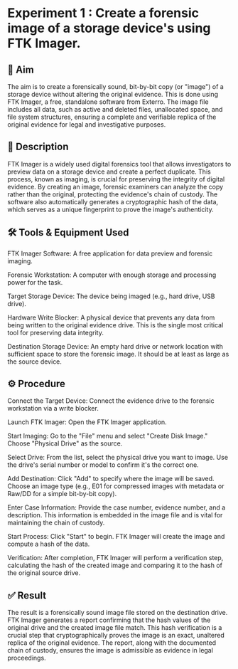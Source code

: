 # Experiment 1 : Create a forensic image of a storage device's using FTK Imager.

## 🎯 Aim
The aim is to create a forensically sound, bit-by-bit copy (or "image") of a storage device without altering the original evidence. This is done using FTK Imager, a free, standalone software from Exterro. The image file includes all data, such as active and deleted files, unallocated space, and file system structures, ensuring a complete and verifiable replica of the original evidence for legal and investigative purposes.

## 📝 Description
FTK Imager is a widely used digital forensics tool that allows investigators to preview data on a storage device and create a perfect duplicate. This process, known as imaging, is crucial for preserving the integrity of digital evidence. By creating an image, forensic examiners can analyze the copy rather than the original, protecting the evidence's chain of custody. The software also automatically generates a cryptographic hash of the data, which serves as a unique fingerprint to prove the image's authenticity.

## 🛠️ Tools & Equipment Used
FTK Imager Software: A free application for data preview and forensic imaging.

Forensic Workstation: A computer with enough storage and processing power for the task.

Target Storage Device: The device being imaged (e.g., hard drive, USB drive).

Hardware Write Blocker: A physical device that prevents any data from being written to the original evidence drive. This is the single most critical tool for preserving data integrity.

Destination Storage Device: An empty hard drive or network location with sufficient space to store the forensic image. It should be at least as large as the source device.

## ⚙️ Procedure
Connect the Target Device: Connect the evidence drive to the forensic workstation via a write blocker.

Launch FTK Imager: Open the FTK Imager application.

Start Imaging: Go to the "File" menu and select "Create Disk Image." Choose "Physical Drive" as the source.

Select Drive: From the list, select the physical drive you want to image. Use the drive's serial number or model to confirm it's the correct one.

Add Destination: Click "Add" to specify where the image will be saved. Choose an image type (e.g., E01 for compressed images with metadata or Raw/DD for a simple bit-by-bit copy).

Enter Case Information: Provide the case number, evidence number, and a description. This information is embedded in the image file and is vital for maintaining the chain of custody.

Start Process: Click "Start" to begin. FTK Imager will create the image and compute a hash of the data.

Verification: After completion, FTK Imager will perform a verification step, calculating the hash of the created image and comparing it to the hash of the original source drive.

## ✅ Result
The result is a forensically sound image file stored on the destination drive. FTK Imager generates a report confirming that the hash values of the original drive and the created image file match. This hash verification is a crucial step that cryptographically proves the image is an exact, unaltered replica of the original evidence. The report, along with the documented chain of custody, ensures the image is admissible as evidence in legal proceedings.